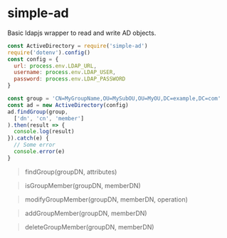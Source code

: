 # simple-ad

Basic ldapjs wrapper to read and write AD objects.

````javascript
const ActiveDirectory = require('simple-ad')
require('dotenv').config()
const config = {
  url: process.env.LDAP_URL,
  username: process.env.LDAP_USER,
  password: process.env.LDAP_PASSWORD
}

const group = 'CN=MyGroupName,OU=MySubOU,OU=MyOU,DC=example,DC=com'
const ad = new ActiveDirectory(config)
ad.findGroup(group,
  ['dn', 'cn', 'member']
).then(result => {
  console.log(result)
}).catch(e) {
  // Some error
  console.error(e)
}

````

> findGroup(groupDN, attributes)

> isGroupMember(groupDN, memberDN)

> modifyGroupMember(groupDN, memberDN, operation)

> addGroupMember(groupDN, memberDN)

> deleteGroupMember(groupDN, memberDN)
